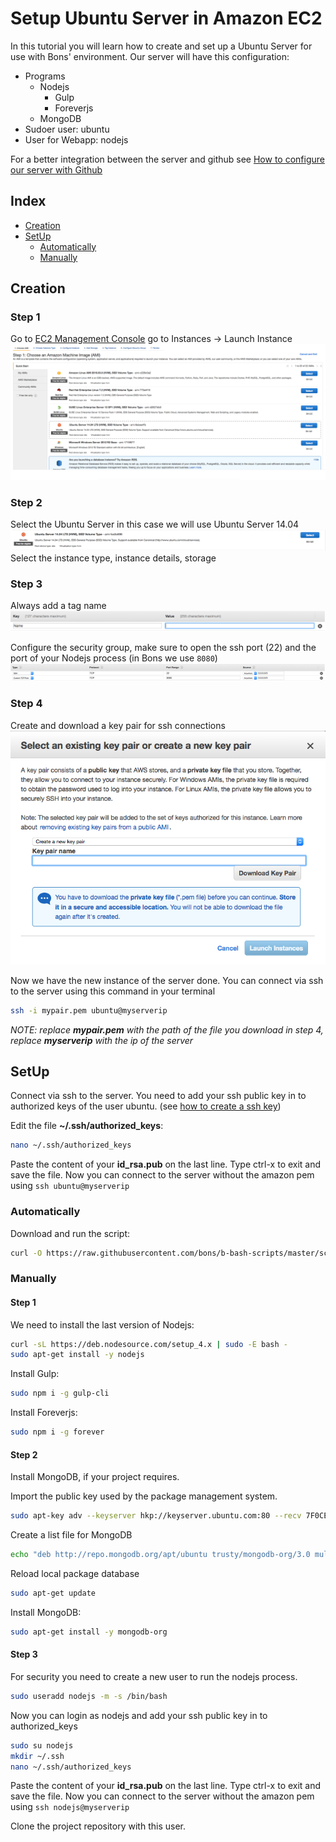 # Setup Ubuntu Server in Amazon EC2

In this tutorial you will learn how to create and set up a Ubuntu Server for use with Bons' environment.
Our server will have this configuration:
- Programs
  - Nodejs
    - Gulp
    - Foreverjs
  - MongoDB
- Sudoer user: ubuntu
- User for Webapp: nodejs

For a better integration between the server and github see [How to configure our server with Github](./server-with-github)
## Index
- [Creation](#creation)
- [SetUp](#setup)
  - [Automatically](#automatically)
  - [Manually](#manually)

## Creation

### Step 1
  Go to [EC2 Management Console](https://console.aws.amazon.com/ec2/v2/home) go to Instances -> Launch Instance
  ![photo](../photos/setup/photo-1.png?raw=true)

### Step 2
  Select the Ubuntu Server in this case we will use Ubuntu Server 14.04
  ![photo](../photos/setup/photo-2.png?raw=true)
  Select the instance type, instance details, storage

### Step 3
  Always add a tag name
  ![photo](../photos/setup/photo-3.png?raw=true)

  Configure the security group, make sure to open the ssh port (22) and the port of your Nodejs process (in Bons we use `8080`)
  ![photo](../photos/setup/photo-4.png?raw=true)

### Step 4
  Create and download a key pair for ssh connections
  ![photo](../photos/setup/photo-5.png?raw=true)

Now we have the new instance of the server done. You can connect via ssh to the server using this command in your terminal
```bash
ssh -i mypair.pem ubuntu@myserverip
```

_NOTE: replace __mypair.pem__ with the path of the file you download in step 4, replace __myserverip__ with the ip of the server_

## SetUp

Connect via ssh to the server.
You need to add your ssh public key in to authorized keys of the user ubuntu. (see [how to create a ssh key](https://help.github.com/articles/generating-an-ssh-key/))

Edit the file __~/.ssh/authorized_keys__:
```bash
nano ~/.ssh/authorized_keys
```

Paste the content of your __id_rsa.pub__ on the last line. Type ctrl-x to exit and save the file.
Now you can connect to the server without the amazon pem using `ssh ubuntu@myserverip`

### Automatically
Download and run the script:
```bash
curl -O https://raw.githubusercontent.com/bons/b-bash-scripts/master/scripts/setup.sh && sudo bash setup.sh && rm setup.sh
```

### Manually

#### Step 1
We need to install the last version of Nodejs:
```bash
curl -sL https://deb.nodesource.com/setup_4.x | sudo -E bash -
sudo apt-get install -y nodejs
```

Install Gulp:
```bash
sudo npm i -g gulp-cli
```

Install Foreverjs:
```bash
sudo npm i -g forever
```

#### Step 2
Install MongoDB, if your project requires.

Import the public key used by the package management system.
```bash
sudo apt-key adv --keyserver hkp://keyserver.ubuntu.com:80 --recv 7F0CEB10
```
Create a list file for MongoDB
```bash
echo "deb http://repo.mongodb.org/apt/ubuntu trusty/mongodb-org/3.0 multiverse" | sudo tee /etc/apt/sources.list.d/mongodb-org-3.0.list
```

Reload local package database
```bash
sudo apt-get update
```

Install MongoDB:
```bash
sudo apt-get install -y mongodb-org
```

#### Step 3
For security you need to create a new user to run the nodejs process.
```bash
sudo useradd nodejs -m -s /bin/bash
```
Now you can login as nodejs and add your ssh public key in to authorized_keys
```bash
sudo su nodejs
mkdir ~/.ssh
nano ~/.ssh/authorized_keys
```
Paste the content of your __id_rsa.pub__ on the last line. Type ctrl-x to exit and save the file.
Now you can connect to the server without the amazon pem using `ssh nodejs@myserverip`

Clone the project repository with this user.
